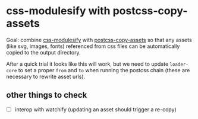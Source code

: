 # css-modulesify with postcss-copy-assets

Goal: combine [css-modulesify](https://github.com/css-modules/css-modulesify/) with [postcss-copy-assets](https://github.com/shutterstock/postcss-copy-assets) so that any assets (like svg, images, fonts) referenced from css files can be automatically copied to the output directory.

After a quick trial it looks like this will work, but we need to update `loader-core` to set a proper `from` and `to` when running the postcss chain (these are necessary to rewrite asset urls).

## other things to check

- [ ] interop with watchify (updating an asset should trigger a re-copy)
